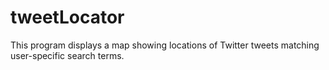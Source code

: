 # tweetLocator
This program displays a map showing locations of Twitter tweets matching user-specific search terms.
